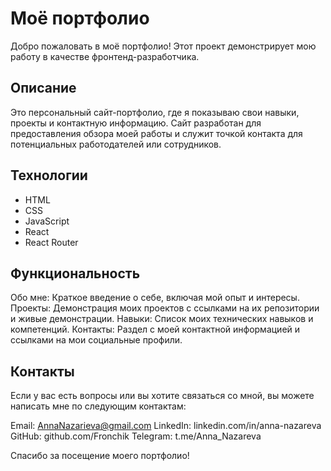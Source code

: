 # Моё портфолио

Добро пожаловать в моё портфолио! Этот проект демонстрирует мою работу в качестве фронтенд-разработчика.

## Описание

Это персональный сайт-портфолио, где я показываю свои навыки, проекты и контактную информацию. Сайт разработан для предоставления обзора моей работы и служит точкой контакта для потенциальных работодателей или сотрудников.

## Технологии

- HTML
- CSS
- JavaScript
- React
- React Router

## Функциональность

Обо мне: Краткое введение о себе, включая мой опыт и интересы.
Проекты: Демонстрация моих проектов с ссылками на их репозитории и живые демонстрации.
Навыки: Список моих технических навыков и компетенций.
Контакты: Раздел с моей контактной информацией и ссылками на мои социальные профили.

## Контакты

Если у вас есть вопросы или вы хотите связаться со мной, вы можете написать мне по следующим контактам:

Email: AnnaNazarieva@gmail.com
LinkedIn: linkedin.com/in/anna-nazareva
GitHub: github.com/Fronchik
Telegram: t.me/Anna_Nazareva

Спасибо за посещение моего портфолио!
